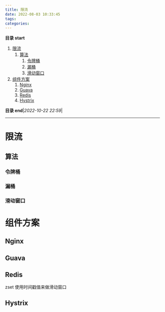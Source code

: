 ```yaml
---
title: 限流
date: 2022-08-03 10:33:45
tags: 
categories: 
---
```


**目录 start**

1. [限流](#限流)
    1. [算法](#算法)
        1. [令牌桶](#令牌桶)
        1. [漏桶](#漏桶)
        1. [滑动窗口](#滑动窗口)
1. [组件方案](#组件方案)
    1. [Nginx](#nginx)
    1. [Guava](#guava)
    1. [Redis](#redis)
    1. [Hystrix](#hystrix)

**目录 end**|_2022-10-22 22:59_|
****************************************
# 限流
## 算法
### 令牌桶

### 漏桶

### 滑动窗口

# 组件方案

## Nginx 

## Guava

## Redis
zset 使用时间戳值来做滑动窗口

## Hystrix

